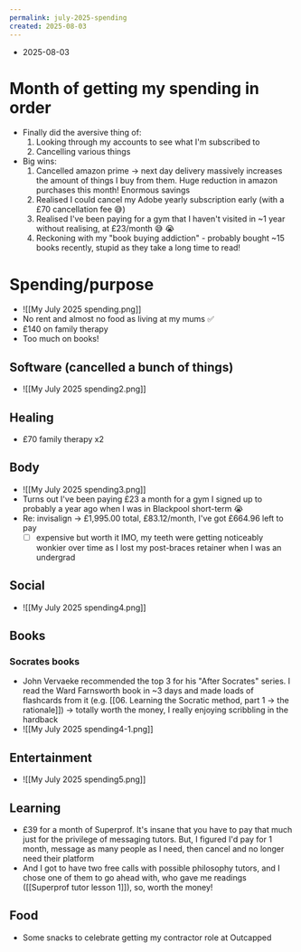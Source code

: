 ```yaml
---
permalink: july-2025-spending
created: 2025-08-03
---
```

- 2025-08-03
# Month of getting my spending in order
- Finally did the aversive thing of:
	1. Looking through my accounts to see what I'm subscribed to
	2. Cancelling various things
- Big wins:
	1. Cancelled amazon prime → next day delivery massively increases the amount of things I buy from them. Huge reduction in amazon purchases this month! Enormous savings
	2. Realised I could cancel my Adobe yearly subscription early (with a £70 cancellation fee 😅)
	3. Realised I've been paying for a gym that I haven't visited in ~1 year without realising, at £23/month 😅 😭
	4. Reckoning with my "book buying addiction" - probably bought ~15 books recently, stupid as they take a long time to read!
# Spending/purpose
- ![[My July 2025 spending.png]]
- No rent and almost no food as living at my mums ✅
- £140 on family therapy
- Too much on books!
## Software (cancelled a bunch of things)
- ![[My July 2025 spending2.png]]
## Healing
- £70 family therapy x2
## Body
- ![[My July 2025 spending3.png]]
- Turns out I've been paying £23 a month for a gym I signed up to probably a year ago when I was in Blackpool short-term 😭
- Re: invisalign → £1,995.00 total, £83.12/month, I've got £664.96 left to pay
	- [ ] expensive but worth it IMO, my teeth were getting noticeably wonkier over time as I lost my post-braces retainer when I was an undergrad
## Social 
- ![[My July 2025 spending4.png]]
## Books
### Socrates books
- John Vervaeke recommended the top 3 for his "After Socrates" series. I read the Ward Farnsworth book in ~3 days and made loads of flashcards from it (e.g. [[06. Learning the Socratic method, part 1 → the rationale]]) → totally worth the money, I really enjoying scribbling in the hardback
- ![[My July 2025 spending4-1.png]]
## Entertainment
- ![[My July 2025 spending5.png]]
## Learning
- £39 for a month of Superprof. It's insane that you have to pay that much just for the privilege of messaging tutors. But, I figured I'd pay for 1 month, message as many people as I need, then cancel and no longer need their platform
- And I got to have two free calls with possible philosophy tutors, and I chose one of them to go ahead with, who gave me readings ([[Superprof tutor lesson 1]]), so, worth the money!
## Food
- Some snacks to celebrate getting my contractor role at Outcapped